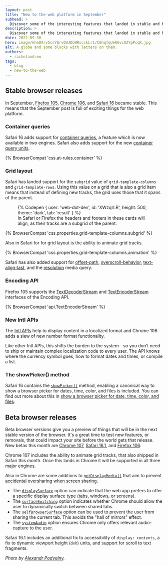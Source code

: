 ```yaml
---
layout: post
title: "New to the web platform in September"
subhead: >
  Discover some of the interesting features that landed in stable and beta web browsers during September 2022.
description: >
  Discover some of the interesting features that landed in stable and beta web browsers during September 2022.
date: 2022-09-30
hero: image/kheDArv5csY6rvQUJDbWRscckLr1/CEhqfqUeK6vcU2YpPcqK.jpg
alt: A globe and some blocks with letters on them.
authors:
  - rachelandrew
tags:
  - blog
  - new-to-the-web
---
```


## Stable browser releases

In September, [Firefox 105](https://developer.mozilla.org/docs/Mozilla/Firefox/Releases/105), [Chrome 106](https://developer.chrome.com/blog/new-in-chrome-106/), and [Safari 16](https://developer.apple.com/documentation/safari-release-notes/safari-16-release-notes) became stable. This means that the September post is full of exciting things for the web platform.

### Container queries

Safari 16 adds support for [container queries](/blog/has-with-cq-m105/), a feature which is now available in two engines. Safari also adds support for the new [container query units](https://www.bram.us/2021/09/21/css-container-queries-container-relative-lengths/). 

{% BrowserCompat 'css.at-rules.container' %}

### Grid layout

Safari has landed support for the `subgrid` value of `grid-template-columns` and `grid-template-rows`. Using this value on a grid that is also a grid item means that instead of defining new tracks, the grid uses those that it spans of the parent. 

<figure>
{% Codepen {
  user: 'web-dot-dev',
  id: 'XWzqrLR',
  height: 500,
  theme: 'dark',
  tab: 'result'
} %}

<figcaption>In Safari or Firefox the headers and footers in these cards will align, as their tracks are a subgrid of the parent.</figcaption>
</figure>

{% BrowserCompat 'css.properties.grid-template-columns.subgrid' %}

Also in Safari for for grid layout is the ability to animate grid tracks. 

{% BrowserCompat 'css.properties.grid-template-columns.animation' %}

Safari has also added support for [offset-path](https://developer.mozilla.org/docs/Web/CSS/offset-path), [overscroll-behavior](https://developer.mozilla.org/docs/Web/CSS/overscroll-behavior), [text-align-last](https://developer.mozilla.org/docs/Web/CSS/text-align-last), and the [resolution](https://developer.mozilla.org/docs/Web/CSS/@media/resolution) media query.

### Encoding API

Firefox 105 supports the [TextDecoderStream](https://developer.mozilla.org/docs/Web/API/TextDecoderStream) and [TextEncoderStream](https://developer.mozilla.org/docs/Web/API/TextEncoderStream) interfaces of the Encoding API. 

{% BrowserCompat 'api.TextEncoderStream' %}

### New Intl APIs

The [Intl APIs](https://developer.mozilla.org/docs/Web/JavaScript/Reference/Global_Objects/Intl/NumberFormat) help to display content in a localized format and Chrome 106 adds a slew of new number format functionality.

Like other Intl APIs, this shifts the burden to the system—so you don’t need to ship or maintain complex localization code to every user. The API knows where the currency symbol goes, how to format dates and times, or compile a list.


### The showPicker() method

Safari 16 contains the [`showPicker()`](https://developer.mozilla.org/docs/Web/API/HTMLInputElement/showPicker) method, enabling a canonical way to show a browser picker for dates, time, color, and files is included. You can find out more about this in [show a browser picker for date, time, color, and files](https://developer.chrome.com/blog/show-picker/).

## Beta browser releases

Beta browser versions give you a preview of things that will be in the next stable version of the browser. It's a great time to test new features, or removals, that could impact your site before the world gets that release. New betas this month are [Chrome 107](/blog/chrome-107-beta/), [Safari 16.1](https://developer.apple.com/documentation/safari-release-notes/safari-16_1-release-notes), and [Firefox 106](https://developer.mozilla.org/docs/Mozilla/Firefox/Releases/106).

Chrome 107 includes the ability to animate grid tracks, that also shipped in Safari this month. Once this lands in Chrome it will be supported in all three major engines. 

Also in Chrome are some additions to [`getDisplayMedia()`](https://developer.mozilla.org/docs/Web/API/MediaDevices/getDisplayMedia) that aim to prevent [accidental oversharing when screen sharing]((/blog/avoiding-oversharing-when-screen-sharing/)). 

- The [`displaySurface`](/docs/web-platform/screen-sharing-controls/#displaySurface) option can indicate that the web app prefers to offer a specific display surface type (tabs, windows, or screens).
- The [`surfaceSwitching`](/docs/web-platform/screen-sharing-controls/#surfaceSwitching) option indicates whether Chrome should allow the user to dynamically switch between shared tabs.
- The [`selfBrowserSurface`](/docs/web-platform/screen-sharing-controls/#selfBrowserSurface) option can be used to prevent the user from sharing the current tab. This avoids the "hall of mirrors" effect.
- The [`systemAudio`](/docs/web-platform/screen-sharing-controls/#systemAudio) option ensures Chrome only offers relevant audio-capture to the user.

Safari 16.1 includes an additional fix to accessibility of `display: contents`, a fix to dynamic viewport height (`dvh`) units, and support for scroll to text fragments.

_Photo by [Alexandr Podvalny](https://unsplash.com/@freestockpro?utm_source=unsplash&utm_medium=referral&utm_content=creditCopyText)._
  

